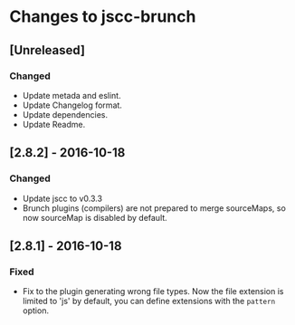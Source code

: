 # Changes to jscc-brunch

## \[Unreleased]

### Changed

- Update metada and eslint.
- Update Changelog format.
- Update dependencies.
- Update Readme.

## \[2.8.2] - 2016-10-18

### Changed

- Update jscc to v0.3.3
- Brunch plugins (compilers) are not prepared to merge sourceMaps, so now sourceMap is disabled by default.

## \[2.8.1] - 2016-10-18

### Fixed

- Fix to the plugin generating wrong file types.
  Now the file extension is limited to 'js' by default, you can define extensions with the `pattern` option.
